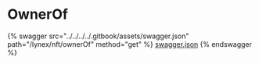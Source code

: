 # OwnerOf

{% swagger src="../../../../.gitbook/assets/swagger.json" path="/lynex/nft/ownerOf" method="get" %}
[swagger.json](../../../../.gitbook/assets/swagger.json)
{% endswagger %}
